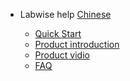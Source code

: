 - Labwise help [Chinese](/)

    - [Quick Start](/en/quick_start.md)
    - [Product introduction](/en/feature_text.md)
    - [Product vidio](/en/feature_vidio.md)
    - [FAQ](/en/faq.md)
